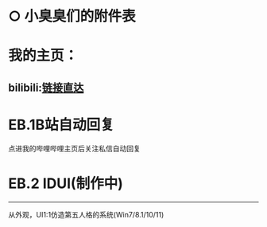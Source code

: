 # ○ 小臭臭们的附件表

# 我的主页：
## bilibili:<a href=https://space.bilibili.com/2119455161>链接直达</a>
# EB.1B站自动回复
点进我的哔哩哔哩主页后关注私信自动回复

# EB.2 IDUI(制作中)
----
从外观，UI1:1仿造第五人格的系统(Win7/8.1/10/11)